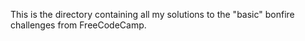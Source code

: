 This is the directory containing all my solutions to the "basic" bonfire challenges from FreeCodeCamp.
